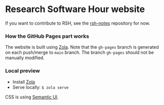 # Research Software Hour website

If you want to contribute to RSH, see the
[rsh-notes](https://github.com/ResearchSoftwareHour/rsh-notes/)
repository for now.


### How the GitHub Pages part works

The website is built using [Zola](https://www.getzola.org/).
Note that the `gh-pages` branch is generated on each push/merge to `main`
branch. The branch `gh-pages` should not be manually modified.


### Local preview

- Install [Zola](https://www.getzola.org/documentation/getting-started/installation/)
- Serve locally: `$ zola serve`

CSS is using [Semantic UI](https://semantic-ui.com/).
